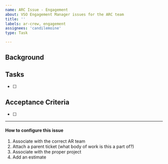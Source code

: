 ```yaml
---
name: ARC Issue - Engagement
about: VSO Engagement Manager issues for the ARC team
title: ''
labels: ar-crew, engagement
assignees: 'candilemoine'
type: Task

---
```


## Background
<!-- What background/context has led to this work?  What problem are we trying to solve? -->

## Tasks
<!-- What steps are required to get to the Acceptance Criteria? -->
- [ ]

## Acceptance Criteria
<!-- What will be created or happen as a result of this? -->
- [ ] 

---
#### How to configure this issue
1. Associate with the correct AR team
2. Attach a parent ticket (what body of work is this a part of?)
3. Associate with the proper project
5. Add an estimate
